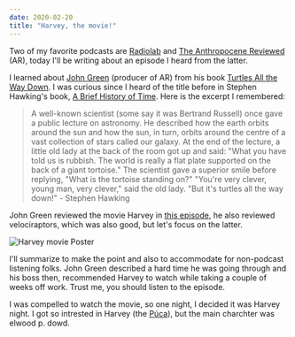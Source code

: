 ```yaml
---
date: 2020-02-20
title: "Harvey, the movie!"
---
```


Two of my favorite podcasts are [Radiolab](https://www.wnycstudios.org/podcasts/radiolab) and [The Anthropocene Reviewed](https://www.wnycstudios.org/podcasts/anthropocene-reviewed) (AR), today I'll be writing about an episode I heard from the latter.

I learned about [John Green](https://en.wikipedia.org/wiki/John_Green_(author)) (producer of AR) from his book [Turtles All the Way Down](https://en.wikipedia.org/wiki/Turtles_All_the_Way_Down_(novel)). I was curious since I heard of the title before in Stephen Hawking's book, [A Brief History of Time](https://en.wikipedia.org/wiki/A_Brief_History_of_Time). Here is the excerpt I remembered:

> A well-known scientist (some say it was Bertrand Russell) once gave a public lecture on astronomy. He described how the earth orbits around the sun and how the sun, in turn, orbits around the centre of a vast collection of stars called our galaxy. At the end of the lecture, a little old lady at the back of the room got up and said: "What you have told us is rubbish. The world is really a flat plate supported on the back of a giant tortoise." The scientist gave a superior smile before replying, "What is the tortoise standing on?" "You're very clever, young man, very clever," said the old lady. "But it's turtles all the way down!" - Stephen Hawking

John Green reviewed the movie Harvey in [this episode](https://www.wnycstudios.org/podcasts/anthropocene-reviewed/episodes/anthropocene-reviewed-velociraptors-and-harvey), he also reviewed velociraptors, which was also good, but let's focus on the latter.

![Harvey movie Poster](/images/harvey.jpg#center)

I'll summarize to make the point and also to accommodate for non-podcast listening folks. John Green described a hard time he was going through and his boss then, recommended Harvey to watch while taking a couple of weeks off work. Trust me, you should listen to the episode.

I was compelled to watch the movie, so one night, I decided it was Harvey night. I got so intrested in Harvey (the [Púca](https://en.wikipedia.org/wiki/P%C3%BAca)), but the main charchter was elwood p. dowd. 
